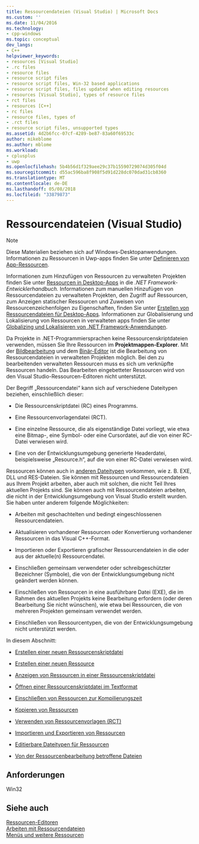 ```yaml
---
title: Ressourcendateien (Visual Studio) | Microsoft Docs
ms.custom: ''
ms.date: 11/04/2016
ms.technology:
- cpp-windows
ms.topic: conceptual
dev_langs:
- C++
helpviewer_keywords:
- resources [Visual Studio]
- .rc files
- resource files
- resource script files
- resource script files, Win-32 based applications
- resource script files, files updated when editing resources
- resources [Visual Studio], types of resource files
- rct files
- resources [C++]
- rc files
- resource files, types of
- .rct files
- resource script files, unsupported types
ms.assetid: 4d2b6fcc-07cf-4289-be87-83a60f69533c
author: mikeblome
ms.author: mblome
ms.workload:
- cplusplus
- uwp
ms.openlocfilehash: 5b4b56d1f329aee29c37b15590729074d305f04d
ms.sourcegitcommit: d55ac596ba8f908f5d91d228dc070dad31cb8360
ms.translationtype: MT
ms.contentlocale: de-DE
ms.lasthandoff: 05/08/2018
ms.locfileid: "33879873"
---
```

# <a name="resource-files-visual-studio"></a>Ressourcendateien (Visual Studio)
> [!NOTE]
>  Diese Materialien beziehen sich auf Windows-Desktopanwendungen. Informationen zu Ressourcen in Uwp-apps finden Sie unter [Definieren von App-Ressourcen](http://msdn.microsoft.com/en-us/476ea844-632c-4467-9ce3-966be1350dd4).  
>   
> Informationen zum Hinzufügen von Ressourcen zu verwalteten Projekten finden Sie unter [Ressourcen in Desktop-Apps](/dotnet/framework/resources/index) in die *.NET Framework-Entwicklerhandbuch.* Informationen zum manuellen Hinzufügen von Ressourcendateien zu verwalteten Projekten, den Zugriff auf Ressourcen, zum Anzeigen statischer Ressourcen und Zuweisen von Ressourcenzeichenfolgen zu Eigenschaften, finden Sie unter [Erstellen von Ressourcendateien für Desktop-Apps](/dotnet/framework/resources/creating-resource-files-for-desktop-apps). Informationen zur Globalisierung und Lokalisierung von Ressourcen in verwalteten apps finden Sie unter [Globalizing und Lokalisieren von .NET Framework-Anwendungen](/dotnet/standard/globalization-localization/index).  
>  
> Da Projekte in .NET-Programmiersprachen keine Ressourcenskriptdateien verwenden, müssen Sie Ihre Ressourcen im **Projektmappen-Explorer**. Mit der [Bildbearbeitung](../windows/image-editor-for-icons.md) und dem [Binär-Editor](binary-editor.md) ist die Bearbeitung von Ressourcendateien in verwalteten Projekten möglich. Bei den zu bearbeitenden verwalteten Ressourcen muss es sich um verknüpfte Ressourcen handeln. Das Bearbeiten eingebetteter Ressourcen wird von den Visual Studio-Ressourcen-Editoren nicht unterstützt.  
  
 Der Begriff „Ressourcendatei“ kann sich auf verschiedene Dateitypen beziehen, einschließlich dieser:  
  
-   Die Ressourcenskriptdatei (RC) eines Programms.  
  
-   Eine Ressourcenvorlagendatei (RCT).  
  
-   Eine einzelne Ressource, die als eigenständige Datei vorliegt, wie etwa eine Bitmap-, eine Symbol- oder eine Cursordatei, auf die von einer RC-Datei verwiesen wird.  
  
-   Eine von der Entwicklungsumgebung generierte Headerdatei, beispielsweise „Resource.h“, auf die von einer RC-Datei verwiesen wird.  
  
 Ressourcen können auch in [anderen Dateitypen](../windows/editable-file-types-for-resources.md) vorkommen, wie z. B. EXE, DLL und RES-Dateien. Sie können mit Ressourcen und Ressourcendateien aus Ihrem Projekt arbeiten, aber auch mit solchen, die nicht Teil Ihres aktuellen Projekts sind. Sie können auch mit Ressourcendateien arbeiten, die nicht in der Entwicklungsumgebung von Visual Studio erstellt wurden. Sie haben unter anderem folgende Möglichkeiten:  
  
-   Arbeiten mit geschachtelten und bedingt eingeschlossenen Ressourcendateien.  
  
-   Aktualisieren vorhandener Ressourcen oder Konvertierung vorhandener Ressourcen in das Visual C++-Format.  
  
-   Importieren oder Exportieren grafischer Ressourcendateien in die oder aus der aktuelle(n) Ressourcendatei.  
  
-   Einschließen gemeinsam verwendeter oder schreibgeschützter Bezeichner (Symbole), die von der Entwicklungsumgebung nicht geändert werden können.  
  
-   Einschließen von Ressourcen in eine ausführbare Datei (EXE), die im Rahmen des aktuellen Projekts keine Bearbeitung erfordern (oder deren Bearbeitung Sie nicht wünschen), wie etwa bei Ressourcen, die von mehreren Projekten gemeinsam verwendet werden.  
  
-   Einschließen von Ressourcentypen, die von der Entwicklungsumgebung nicht unterstützt werden.  
  
 In diesem Abschnitt:  
  
-   [Erstellen einer neuen Ressourcenskriptdatei](../windows/how-to-create-a-resource-script-file.md)  
  
-   [Erstellen einer neuen Ressource](../windows/how-to-create-a-resource.md)  
  
-   [Anzeigen von Ressourcen in einer Ressourcenskriptdatei](../windows/how-to-open-a-resource-script-file-outside-of-a-project-standalone.md)  
  
-   [Öffnen einer Ressourcenskriptdatei im Textformat](../windows/how-to-open-a-resource-script-file-in-text-format.md)  
  
-   [Einschließen von Ressourcen zur Kompilierungszeit](../windows/how-to-include-resources-at-compile-time.md)  
  
-   [Kopieren von Ressourcen](../windows/how-to-copy-resources.md)  
  
-   [Verwenden von Ressourcenvorlagen (RCT)](../windows/how-to-use-resource-templates.md)  
  
-   [Importieren und Exportieren von Ressourcen](../windows/how-to-import-and-export-resources.md)  
  
-   [Editierbare Dateitypen für Ressourcen](../windows/editable-file-types-for-resources.md)  
  
-   [Von der Ressourcenbearbeitung betroffene Dateien](../windows/files-affected-by-resource-editing.md)  
  
## <a name="requirements"></a>Anforderungen  
 Win32  
  
## <a name="see-also"></a>Siehe auch  
 [Ressourcen-Editoren](../windows/resource-editors.md)   
 [Arbeiten mit Ressourcendateien](../windows/working-with-resource-files.md)   
 [Menüs und weitere Ressourcen](http://msdn.microsoft.com/library/windows/desktop/ms632583.aspx)

